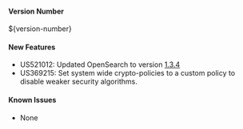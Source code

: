 #### Version Number
${version-number}

#### New Features
- US521012: Updated OpenSearch to version [1.3.4](https://opensearch.org/versions/opensearch-1-3-4.html)
- US369215: Set system wide crypto-policies to a custom policy to disable weaker security algorithms.

#### Known Issues
- None
